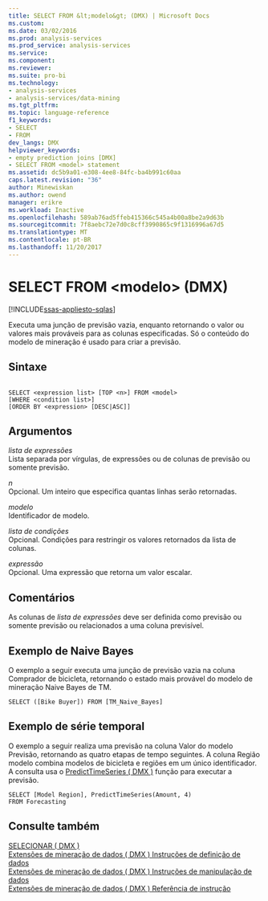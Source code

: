 ```yaml
---
title: SELECT FROM &lt;modelo&gt; (DMX) | Microsoft Docs
ms.custom: 
ms.date: 03/02/2016
ms.prod: analysis-services
ms.prod_service: analysis-services
ms.service: 
ms.component: 
ms.reviewer: 
ms.suite: pro-bi
ms.technology:
- analysis-services
- analysis-services/data-mining
ms.tgt_pltfrm: 
ms.topic: language-reference
f1_keywords:
- SELECT
- FROM
dev_langs: DMX
helpviewer_keywords:
- empty prediction joins [DMX]
- SELECT FROM <model> statement
ms.assetid: dc5b9a01-e308-4ee8-84fc-ba4b991c60aa
caps.latest.revision: "36"
author: Minewiskan
ms.author: owend
manager: erikre
ms.workload: Inactive
ms.openlocfilehash: 589ab76ad5ffeb415366c545a4b00a8be2a9d63b
ms.sourcegitcommit: 7f8aebc72e7d0c8cff3990865c9f1316996a67d5
ms.translationtype: MT
ms.contentlocale: pt-BR
ms.lasthandoff: 11/20/2017
---
```

# <a name="select-from-ltmodelgt-dmx"></a>SELECT FROM &lt;modelo&gt; (DMX)
[!INCLUDE[ssas-appliesto-sqlas](../includes/ssas-appliesto-sqlas.md)]

  Executa uma junção de previsão vazia, enquanto retornando o valor ou valores mais prováveis para as colunas especificadas. Só o conteúdo do modelo de mineração é usado para criar a previsão.  
  
## <a name="syntax"></a>Sintaxe  
  
```  
  
SELECT <expression list> [TOP <n>] FROM <model>   
[WHERE <condition list>]   
[ORDER BY <expression> [DESC|ASC]]  
```  
  
## <a name="arguments"></a>Argumentos  
 *lista de expressões*  
 Lista separada por vírgulas, de expressões ou de colunas de previsão ou somente previsão.  
  
 *n*  
 Opcional. Um inteiro que especifica quantas linhas serão retornadas.  
  
 *modelo*  
 Identificador de modelo.  
  
 *lista de condições*  
 Opcional. Condições para restringir os valores retornados da lista de colunas.  
  
 *expressão*  
 Opcional. Uma expressão que retorna um valor escalar.  
  
## <a name="remarks"></a>Comentários  
 As colunas de *lista de expressões* deve ser definida como previsão ou somente previsão ou relacionados a uma coluna previsível.  
  
## <a name="naive-bayes-example"></a>Exemplo de Naive Bayes  
 O exemplo a seguir executa uma junção de previsão vazia na coluna Comprador de bicicleta, retornando o estado mais provável do modelo de mineração Naive Bayes de TM.  
  
```  
SELECT ([Bike Buyer]) FROM [TM_Naive_Bayes]  
```  
  
## <a name="time-series-example"></a>Exemplo de série temporal  
 O exemplo a seguir realiza uma previsão na coluna Valor do modelo Previsão, retornando as quatro etapas de tempo seguintes. A coluna Região modelo combina modelos de bicicleta e regiões em um único identificador. A consulta usa o [PredictTimeSeries &#40; DMX &#41;](../dmx/predicttimeseries-dmx.md) função para executar a previsão.  
  
```  
SELECT [Model Region], PredictTimeSeries(Amount, 4)   
FROM Forecasting  
```  
  
## <a name="see-also"></a>Consulte também  
 [SELECIONAR &#40; DMX &#41;](../dmx/select-dmx.md)   
 [Extensões de mineração de dados &#40; DMX &#41; Instruções de definição de dados](../dmx/dmx-statements-data-definition.md)   
 [Extensões de mineração de dados &#40; DMX &#41; Instruções de manipulação de dados](../dmx/dmx-statements-data-manipulation.md)   
 [Extensões de mineração de dados &#40; DMX &#41; Referência de instrução](../dmx/data-mining-extensions-dmx-statements.md)  
  
  
